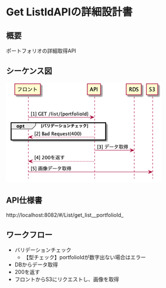 # Get ListIdAPIの詳細設計書

## 概要
ポートフォリオの詳細取得API

## シーケンス図
![getListId](../diagrams/getListId.png)

## API仕様書
http://localhost:8082/#/List/get_list__portfolioId_

## ワークフロー
- バリデーションチェック
  - 【型チェック】portfolioIdが数字出ない場合はエラー
- DBからデータ取得
- 200を返す
- フロントからS3にリクエストし、画像を取得